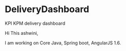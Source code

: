 # DeliveryDashboard
KPI KPM delivery dashboard

Hi This ashwini,

I am working on Core Java, Spring boot, AngularJS 1.6.
